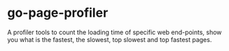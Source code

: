 # go-page-profiler
A profiler tools to count the loading time of specific web end-points, show you what is the fastest, the slowest, top slowest and top fastest pages.
